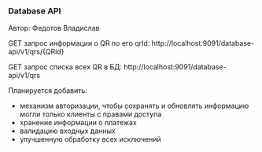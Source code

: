 ### Database API
Автор: Федотов Владислав

GET запрос информации о QR по его qrId:
http://localhost:9091/database-api/v1/qrs/{QRid}

GET запрос списка всех QR в БД:
http://localhost:9091/database-api/v1/qrs



Планируется добавить:
- механизм авторизации, чтобы сохранять и обновлять информацию могли только клиенты с правами доступа
- хранение информации о платежах
- валидацию входных данных
- улучшенную обработку всех исключений